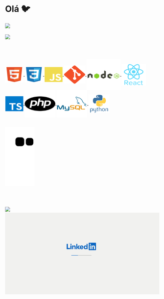 # Olá 🐦

<div>
  <a href="https://github.com/FlaviaColiv">
    
  <img height="180em" src="https://github-readme-stats.vercel.app/api?username=FlaviaColiv&show_icons=true&theme=transparent"/>
  <br><br>
  <img height="180em" src="https://github-readme-stats.vercel.app/api/top-langs/?username=FlaviaColiv&layout=compact&langs_count=6&theme=transparent"/>
            
</div>
    
<div style="display: inline_block">
  
  <br><br>
  
  <img align="center" alt="HTML" height="50" width="60" src="https://raw.githubusercontent.com/devicons/devicon/master/icons/html5/html5-original.svg">
  <img align="center" alt="CSS" height="50" width="60" src="https://raw.githubusercontent.com/devicons/devicon/master/icons/css3/css3-original.svg">
  <img align="center" alt="Js" height="50" width="60" src="https://raw.githubusercontent.com/devicons/devicon/master/icons/javascript/javascript-plain.svg">
  <img align="center" alt="GIT" height="60" width="70" src="https://raw.githubusercontent.com/devicons/devicon/master/icons/git/git-original.svg">
  <img align="center" alt="NODEJS" height="100" width="110" src="https://raw.githubusercontent.com/devicons/devicon/master/icons/nodejs/nodejs-original-wordmark.svg">
  <img align="center" alt="REACT" height="70" width="80" src="https://raw.githubusercontent.com/devicons/devicon/master/icons/react/react-original-wordmark.svg">
  <img align="center" alt="TYPESCRIPT" height="50" width="60" src="https://raw.githubusercontent.com/devicons/devicon/master/icons/typescript/typescript-original.svg">
  <img align="center" alt="PHP" height="90" width="100" src="https://raw.githubusercontent.com/devicons/devicon/master/icons/php/php-plain.svg">
  <img align="center" alt="MYSQL" height="90" width="100" src="https://raw.githubusercontent.com/devicons/devicon/master/icons/mysql/mysql-original-wordmark.svg">
  <img align="center" alt="PYTHON" height="60" width="70" src="https://raw.githubusercontent.com/devicons/devicon/master/icons/python/python-original-wordmark.svg">
  <br><br>
 
  
</div>
  
![Snake animation](https://github.com/FlaviaColiv/FlaviaColiv/blob/output/github-contribution-grid-snake.svg)

<div> 
  
  <br><br><br>
  <a href="https://www.linkedin.com/in/flavia-oliveira-dev/" target="_blank"><img src="https://img.shields.io/badge/-LinkedIn-%230077B5?style=for-the-badge&logo=linkedin&logoColor=white" target="_blank"></a> 
  <a href="https://www.linkedin.com/in/flavia-oliveira-dev/" target="_blank"><img src="./MeuLinkedIn.gif" alt="Meu LinkedIn"></a>
 
</div>
